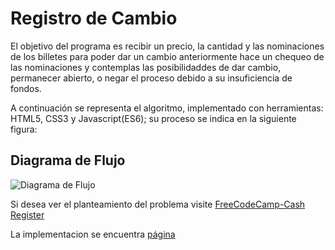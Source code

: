 # Registro de Cambio
El objetivo del programa es recibir un precio, la cantidad y las nominaciones de los billetes para poder dar un cambio
anteriormente hace un chequeo de las nominaciones y contemplas las posibilidaddes de dar cambio, permanecer abierto,
o negar el proceso debido a su insuficiencia de fondos.

A continuación se representa el algoritmo, implementado con herramientas: HTML5, CSS3 y Javascript(ES6);
su proceso se indica en la siguiente figura:

## Diagrama de Flujo

![Diagrama de Flujo](https://github.com/AndersonDGueC/CashReg1112/blob/master/imgArch_cash/cash.png)

Si desea ver el planteamiento del problema visite [FreeCodeCamp-Cash Register](https://www.freecodecamp.org/learn/javascript-algorithms-and-data-structures/javascript-algorithms-and-data-structures-projects/cash-register)

La implementacion se encuentra [página](https://andersondguec.github.io/CashReg1112/)

